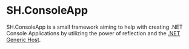 # SH.ConsoleApp

SH.ConsoleApp is a small framework aiming to help with creating .NET Console Applications by utilizing the power of reflection and the [.NET Generic Host](https://docs.microsoft.com/en-us/dotnet/core/extensions/generic-host).